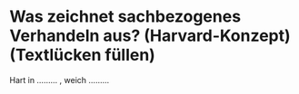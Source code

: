 # Was zeichnet sachbezogenes Verhandeln aus? (Harvard-Konzept) (Textlücken füllen)
Hart in ……… , weich  …..….